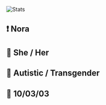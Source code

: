 ![Stats](https://github-readme-stats.vercel.app/api?username=UnicorNora&show_icons=true&theme=monokai)

## ❗️ Nora

## 🔶 She / Her

## 🧩 Autistic / Transgender

## 🧁 10/03/03
